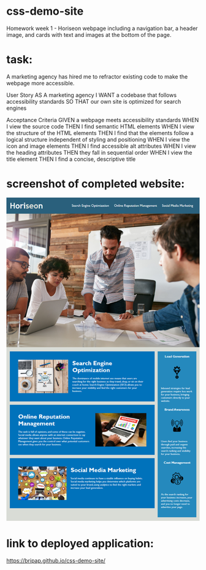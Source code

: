 # css-demo-site
Homework week 1 - Horiseon webpage including a navigation bar, a header image, and cards with text and images at the bottom of the page.

# task:
A marketing agency has hired me to refractor existing code to make the webpage more accessible.

User Story
AS A marketing agency
I WANT a codebase that follows accessibility standards
SO THAT our own site is optimized for search engines

Acceptance Criteria
GIVEN a webpage meets accessibility standards
WHEN I view the source code
THEN I find semantic HTML elements
WHEN I view the structure of the HTML elements
THEN I find that the elements follow a logical structure independent of styling and positioning
WHEN I view the icon and image elements
THEN I find accessible alt attributes
WHEN I view the heading attributes
THEN they fall in sequential order
WHEN I view the title element
THEN I find a concise, descriptive title

# screenshot of completed website:
![The Horiseon webpage includes a navigation bar, a header image, and cards with text and images at the bottom of the page.](./Images/screenshot-of-website.png)

# link to deployed application:

https://bripap.github.io/css-demo-site/ 

